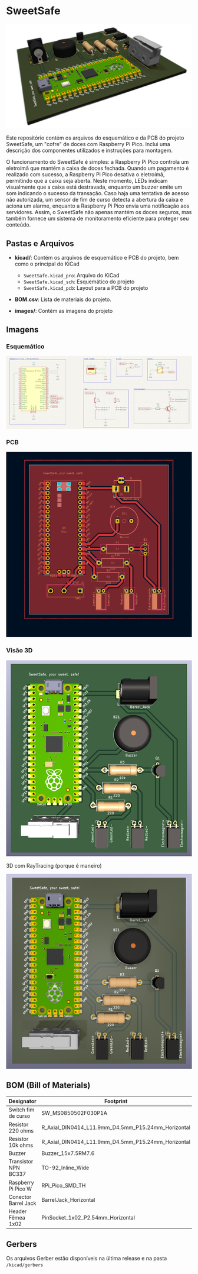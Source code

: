 # SweetSafe

![SweetSafe](./images/3drt_rotated.png)

Este repositório contém os arquivos do esquemático e da PCB do projeto SweetSafe, um "cofre" de doces com Raspberry Pi Pico. Inclui uma descrição dos componentes utilizados e instruções para montagem.

O funcionamento do SweetSafe é simples: a Raspberry Pi Pico controla um eletroímã que mantém a caixa de doces fechada. Quando um pagamento é realizado com sucesso, a Raspberry Pi Pico desativa o eletroímã, permitindo que a caixa seja aberta. Neste momento, LEDs indicam visualmente que a caixa está destravada, enquanto um buzzer emite um som indicando o sucesso da transação. Caso haja uma tentativa de acesso não autorizada, um sensor de fim de curso detecta a abertura da caixa e aciona um alarme, enquanto a Raspberry Pi Pico envia uma notificação aos servidores. Assim, o SweetSafe não apenas mantém os doces seguros, mas também fornece um sistema de monitoramento eficiente para proteger seu conteúdo.

## Pastas e Arquivos

- **kicad/**: Contém os arquivos de esquemático e PCB do projeto, bem como o principal do KiCad

  - `SweetSafe.kicad_pro`: Arquivo do KiCad
  - `SweetSafe.kicad_sch`: Esquemático do projeto
  - `SweetSafe.kicad_pcb`: Layout para a PCB do projeto

- **BOM.csv**: Lista de materiais do projeto.

- **images/**: Contém as imagens do projeto

## Imagens

### Esquemático

![Esquemático](./images/sch.png)

### PCB

![PCB](./images/pcb.png)

### Visão 3D

![3D](./images/3d.png)

3D com RayTracing (porque é maneiro)

![3D RayTracing](./images/3drt.png)

## BOM (Bill of Materials)

| Designator           | Footprint                                          | Quantity |
| -------------------- | -------------------------------------------------- | -------- |
| Switch fim de curso  | SW_MS0850502F030P1A                                | 1        |
| Resistor 220 ohms    | R_Axial_DIN0414_L11.9mm_D4.5mm_P15.24mm_Horizontal | 2        |
| Resistor 10k ohms    | R_Axial_DIN0414_L11.9mm_D4.5mm_P15.24mm_Horizontal | 1        |
| Buzzer               | Buzzer_15x7.5RM7.6                                 | 1        |
| Transistor NPN BC337 | TO-92_Inline_Wide                                  | 1        |
| Raspberry Pi Pico W  | RPi_Pico_SMD_TH                                    | 1        |
| Conector Barrel Jack | BarrelJack_Horizontal                              | 1        |
| Header Fêmea 1x02    | PinSocket_1x02_P2.54mm_Horizontal                  | 3        |

## Gerbers

Os arquivos Gerber estão disponíveis na última release e na pasta `/kicad/gerbers`
